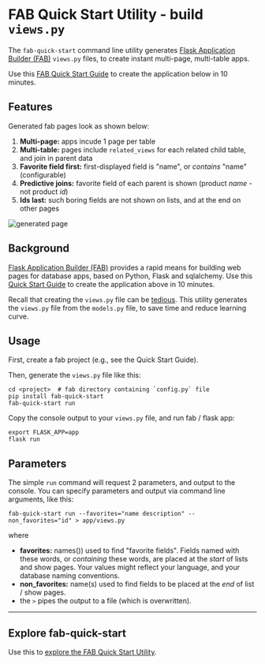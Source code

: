 # FAB Quick Start Utility - build `views.py`
The `fab-quick-start` command line utility generates
[Flask Application Builder (FAB)](https://github.com/dpgaspar/Flask-AppBuilder)
`views.py` files, to create instant multi-page, multi-table apps.

Use this [FAB Quick Start Guide](https://github.com/valhuber/fab-quick-start/wiki) to create the application below in 10 minutes.

## Features
Generated fab pages look as shown below:
1. __Multi-page:__ apps incude 1 page per table
1. __Multi-table:__ pages include `related_views` for each related child table, and join in parent data
1. __Favorite field first:__ first-displayed field is "name", or _contains_ "name" (configurable)
1. __Predictive joins:__ favorite field of each parent is shown (product _name_ - not product _id_)
1. __Ids last:__ such boring fields are not shown on lists, and at the end on other pages

![generated page](https://drive.google.com/uc?export=view&id=1Q3cG-4rQ6Q6RdZppvkrQzCDhDYHnk-F6)


## Background
[Flask Application Builder (FAB)](https://github.com/dpgaspar/Flask-AppBuilder) provides a rapid means for building web pages for database apps, based on Python, Flask and sqlalchemy.  Use this [Quick Start Guide](https://github.com/valhuber/fab-quick-start/wiki) to create the application above in 10 minutes.


Recall that creating the `views.py` file can be [tedious](https://github.com/valhuber/fab-quick-start/wiki#key-fab-inputs-modelspy-and-viewspy).  This utility generates the `views.py` file from the `models.py` file, to save time and reduce learning curve.


## Usage
First, create a fab project (e.g., see the Quick Start Guide).

Then, generate the `views.py` file like this:

```
cd <project>  # fab directory containing `config.py` file
pip install fab-quick-start
fab-quick-start run
```

Copy the console output to your `views.py` file, and run fab / flask app:

```
export FLASK_APP=app
flask run
```

## Parameters
The simple `run` command will request 2 parameters, and output to the console.
You can specify parameters and output via command line arguments, like this:
```
fab-quick-start run --favorites="name description" --non_favorites="id" > app/views.py
```
where
* __favorites:__ names()) used to find "favorite fields".  Fields named with these words, or
_containing_ these words, are placed at the _start_ of lists and show pages.  Your values might reflect your language, and your database naming conventions.
* __non_favorites:__ name(s) used to find fields to be placed at the _end_ of list / show pages.
* the `>` pipes the output to a file (which is overwritten).

***
## Explore fab-quick-start
Use this to [explore the FAB Quick Start Utility](https://github.com/valhuber/fab-quick-start/wiki/Explore-the-FAB-Quick-Start-Utility).
